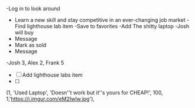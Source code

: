 -Log in to look around
- Learn a new skill and stay competitive in an ever-changing job market
-Find lighthouse lab item
-Save to favorites
-Add The shitty laptop 
-Josh will buy
- Message
- Mark as sold
- Message 


-Josh 3, Alex 2, Frank 5

- [ ] Add lighthouse labs item
- [ ] 

(1, 'Used Laptop', 'Doesn''t work but it''s yours for CHEAP!', 100, 1,'https://i.imgur.com/eM2IwIw.jpg'),
